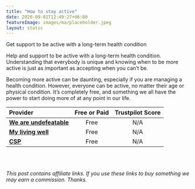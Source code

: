 ```yaml
---
title: "How to stay active"
date: 2020-09-01T12:49:27+06:00
featureImage: images/ma/placeholder.jpeg
layout: static
---
```


Get support to be active with a long-term health condition

Help and support to be active with a long-term health condition. Understanding that everybody is unique and knowing when to be more active is just as important as accepting when you can’t be.

Becoming more active can be daunting, especially if you are managing a health condition. However, everyone can be active, no matter their age or physical condition. It’s completely free, and something we all have the power to start doing more of at any point in our life.

| Provider      | Free or Paid  |  Trustpilot Score  |
| :-----------          | :--------------:      |  :--------------:         |
| [**We are undefeatable**](https://weareundefeatable.co.uk/ways-to-move) | Free | N/A
| [**My living well**](https://mylivingwell.co.uk/physical-activity/exercising-with-long-term-health-conditions) | Free | N/A
| [**CSP**](https://www.csp.org.uk/public-patient/keeping-active-healthy/love-activity-hate-exercise-campaign/being-active-long-term) | Free | N/A
  

<br/><br/>

*This post contains affiliate links. If you use these links to buy something we may
earn a commission. Thanks.*






